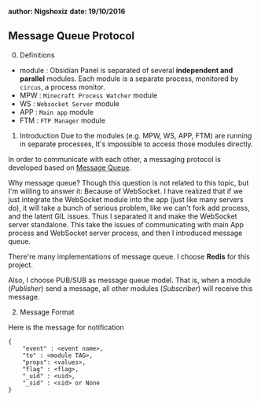 **author: Nigshoxiz**
**date: 19/10/2016**

## Message Queue Protocol

0. Definitions
- module : Obsidian Panel is separated of several **independent and parallel** modules. Each module is a separate process,
monitored by `circus`, a process monitor.
- MPW : `Minecraft Process Watcher` module
- WS  : `Websocket Server` module
- APP : `Main app` module
- FTM : `FTP Manager` module

1. Introduction
Due to the modules (e.g. MPW, WS, APP, FTM) are running in separate processes,
It's impossible to access those modules directly.

In order to communicate with each other, a messaging protocol is
developed based on [Message Queue](https://www.wikiwand.com/en/Message_queue).

Why message queue? Though this question is not related to this topic, but I'm willing
to answer it: Because of WebSocket. I have realized that if we just integrate the WebSocket module
into the app (just like many servers do), it will take a bunch of serious problem, like
we can't fork add process, and the latent GIL issues. Thus I separated it and make the
WebSocket server standalone. This take the issues of communicating with main App process and
WebSocket server process, and then I introduced message queue.

There're many implementations of message queue. I choose **Redis** for this project.

Also, I choose PUB/SUB as message queue model. That is, when a module (_Publisher_) send a message,
all other modules (_Subscriber_) will receive this message.

2. Message Format

Here is the message for notification
```
{
    "event" : <event name>,
    "to" : <module TAG>,
    "props": <values>,
    "flag" : <flag>,
    "_uid" : <uid>,
    "_sid" : <sid> or None
}
```

